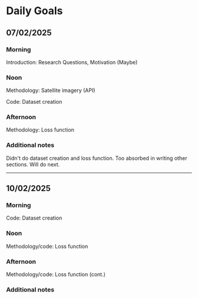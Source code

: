 # Daily Goals


## 07/02/2025
### Morning

Introduction: Research Questions, Motivation (Maybe)

### Noon

Methodology: Satellite imagery (API)

Code: Dataset creation

### Afternoon

Methodology: Loss function

### Additional notes

Didn't do dataset creation and loss function. Too absorbed in writing other sections. Will do next.

---

## 10/02/2025
### Morning

Code: Dataset creation

### Noon

Methodology/code: Loss function

### Afternoon

Methodology/code: Loss function (cont.)

### Additional notes
